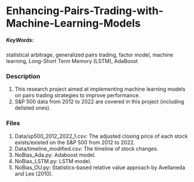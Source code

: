 # Enhancing-Pairs-Trading-with-Machine-Learning-Models
 
##### KeyWords: 
statistical arbitrage, generalized pairs trading, factor model, machine learning, Long-Short Term Memory (LSTM), AdaBoost

### Description
1. This research project aimed at implementing machine learning models on pairs trading strategies to improve performance.
2. S&P 500 data from 2012 to 2022 are covered in this project (including delisted ones).

### Files
1. Data/sp500_2012_2022_1.csv: The adjusted closing price of each stock exists/existed on the S&P 500 from 2012 to 2022.
2. Data/timeline_modified.csv: The timeline of stock changes.
3. NoBias_Ada.py: Adaboost model.
4. NoBias_LSTM.py: LSTM model.
5. NoBias_OU.py: Statistics-based relative value approach by Avellaneda and Lee (2010).
